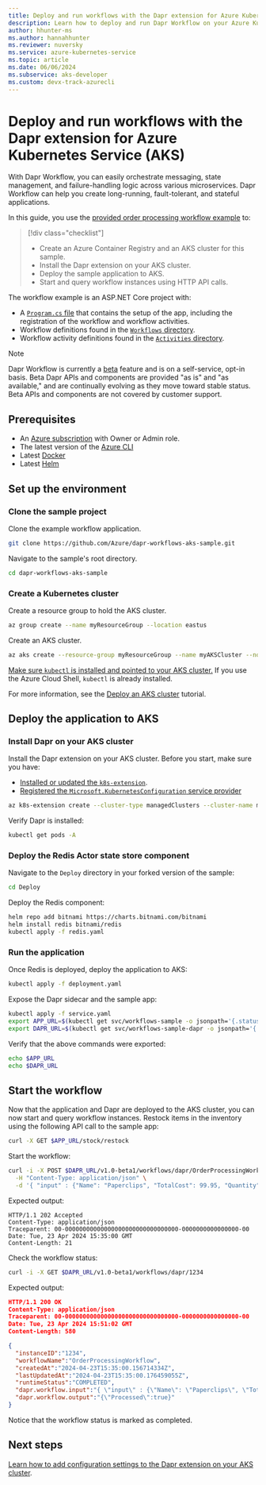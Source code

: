 ```yaml
---
title: Deploy and run workflows with the Dapr extension for Azure Kubernetes Service (AKS)
description: Learn how to deploy and run Dapr Workflow on your Azure Kubernetes Service (AKS) clusters via the Dapr extension.
author: hhunter-ms
ms.author: hannahhunter
ms.reviewer: nuversky
ms.service: azure-kubernetes-service
ms.topic: article
ms.date: 06/06/2024
ms.subservice: aks-developer
ms.custom: devx-track-azurecli
---
```


# Deploy and run workflows with the Dapr extension for Azure Kubernetes Service (AKS)

With Dapr Workflow, you can easily orchestrate messaging, state management, and failure-handling logic across various microservices. Dapr Workflow can help you create long-running, fault-tolerant, and stateful applications.  

In this guide, you use the [provided order processing workflow example][dapr-workflow-sample] to:

> [!div class="checklist"]
> - Create an Azure Container Registry and an AKS cluster for this sample.
> - Install the Dapr extension on your AKS cluster.
> - Deploy the sample application to AKS. 
> - Start and query workflow instances using HTTP API calls.

The workflow example is an ASP.NET Core project with:
- A [`Program.cs` file][dapr-program] that contains the setup of the app, including the registration of the workflow and workflow activities.
- Workflow definitions found in the [`Workflows` directory][dapr-workflow-dir].
- Workflow activity definitions found in the [`Activities` directory][dapr-activities-dir].

> [!NOTE]
> Dapr Workflow is currently a [beta][dapr-workflow-preview] feature and is on a self-service, opt-in basis. Beta Dapr APIs and components are provided "as is" and "as available," and are continually evolving as they move toward stable status. Beta APIs and components are not covered by customer support.

## Prerequisites

- An [Azure subscription](https://azure.microsoft.com/free/?WT.mc_id=A261C142F) with Owner or Admin role.
- The latest version of the [Azure CLI][install-cli]
- Latest [Docker][docker]
- Latest [Helm][helm]

## Set up the environment

### Clone the sample project

Clone the example workflow application. 

```sh
git clone https://github.com/Azure/dapr-workflows-aks-sample.git
```

Navigate to the sample's root directory.

```sh
cd dapr-workflows-aks-sample
```

### Create a Kubernetes cluster

Create a resource group to hold the AKS cluster.

```sh
az group create --name myResourceGroup --location eastus
```

Create an AKS cluster.

```sh
az aks create --resource-group myResourceGroup --name myAKSCluster --node-count 2 --generate-ssh-keys 
```

[Make sure `kubectl` is installed and pointed to your AKS cluster.][kubectl] If you use the Azure Cloud Shell, `kubectl` is already installed. 

For more information, see the [Deploy an AKS cluster][cluster] tutorial.

## Deploy the application to AKS

### Install Dapr on your AKS cluster

Install the Dapr extension on your AKS cluster. Before you start, make sure you have:
- [Installed or updated the `k8s-extension`][k8s-ext]. 
- [Registered the `Microsoft.KubernetesConfiguration` service provider][k8s-sp]

```sh
az k8s-extension create --cluster-type managedClusters --cluster-name myAKSCluster --resource-group myResourceGroup --name dapr --extension-type Microsoft.Dapr
```

Verify Dapr is installed:

```sh
kubectl get pods -A
```

### Deploy the Redis Actor state store component

Navigate to the `Deploy` directory in your forked version of the sample:

```sh
cd Deploy
```

Deploy the Redis component:

```sh
helm repo add bitnami https://charts.bitnami.com/bitnami
helm install redis bitnami/redis
kubectl apply -f redis.yaml
```

### Run the application

Once Redis is deployed, deploy the application to AKS:

```sh
kubectl apply -f deployment.yaml
```

Expose the Dapr sidecar and the sample app:

```sh
kubectl apply -f service.yaml
export APP_URL=$(kubectl get svc/workflows-sample -o jsonpath='{.status.loadBalancer.ingress[0].ip}')
export DAPR_URL=$(kubectl get svc/workflows-sample-dapr -o jsonpath='{.status.loadBalancer.ingress[0].ip}')
```

Verify that the above commands were exported:

```sh
echo $APP_URL
echo $DAPR_URL
```

## Start the workflow

Now that the application and Dapr are deployed to the AKS cluster, you can now start and query workflow instances. Restock items in the inventory using the following API call to the sample app:

```sh
curl -X GET $APP_URL/stock/restock
```

Start the workflow:

```sh
curl -i -X POST $DAPR_URL/v1.0-beta1/workflows/dapr/OrderProcessingWorkflow/start?instanceID=1234 \
  -H "Content-Type: application/json" \
  -d '{ "input" : {"Name": "Paperclips", "TotalCost": 99.95, "Quantity": 1}}'
```

Expected output:

```
HTTP/1.1 202 Accepted
Content-Type: application/json
Traceparent: 00-00000000000000000000000000000000-0000000000000000-00
Date: Tue, 23 Apr 2024 15:35:00 GMT
Content-Length: 21
```

Check the workflow status:

```sh
curl -i -X GET $DAPR_URL/v1.0-beta1/workflows/dapr/1234
```

Expected output:

```json
HTTP/1.1 200 OK
Content-Type: application/json
Traceparent: 00-00000000000000000000000000000000-0000000000000000-00
Date: Tue, 23 Apr 2024 15:51:02 GMT
Content-Length: 580

{
  "instanceID":"1234",
  "workflowName":"OrderProcessingWorkflow",
  "createdAt":"2024-04-23T15:35:00.156714334Z",
  "lastUpdatedAt":"2024-04-23T15:35:00.176459055Z",
  "runtimeStatus":"COMPLETED",
  "dapr.workflow.input":"{ \"input\" : {\"Name\": \"Paperclips\", \"TotalCost\": 99.95, \"Quantity\": 1}}",
  "dapr.workflow.output":"{\"Processed\":true}"
}
```

Notice that the workflow status is marked as completed.

## Next steps

[Learn how to add configuration settings to the Dapr extension on your AKS cluster][dapr-config].

<!-- Links Internal -->
[deploy-cluster]: ./tutorial-kubernetes-deploy-cluster.md
[install-cli]: /cli/azure/install-azure-cli
[k8s-ext]: ./dapr.md#add-the-azure-cli-extension-for-cluster-extensions
[cluster]: ./tutorial-kubernetes-deploy-cluster.md
[k8s-sp]: ./dapr.md#register-the-kubernetesconfiguration-resource-provider
[dapr-config]: ./dapr-settings.md
[az-cloud-shell]: ./learn/quick-kubernetes-deploy-powershell.md#azure-cloud-shell
[kubectl]: ./tutorial-kubernetes-deploy-cluster.md#connect-to-cluster-using-kubectl

<!-- Links External -->
[dapr-workflow-sample]: https://github.com/Azure/dapr-workflows-aks-sample
[dapr-program]: https://github.com/Azure/dapr-workflows-aks-sample/blob/main/Program.cs
[dapr-workflow-dir]: https://github.com/Azure/dapr-workflows-aks-sample/tree/main/Workflows
[dapr-activities-dir]: https://github.com/Azure/dapr-workflows-aks-sample/tree/main/Activities
[dapr-workflow-preview]: https://docs.dapr.io/operations/support/support-preview-features/#current-preview-features
[deployment-yaml]: https://github.com/Azure/dapr-workflows-aks-sample/blob/main/Deploy/deployment.yaml
[docker]: https://docs.docker.com/get-docker/
[helm]: https://helm.sh/docs/intro/install/

